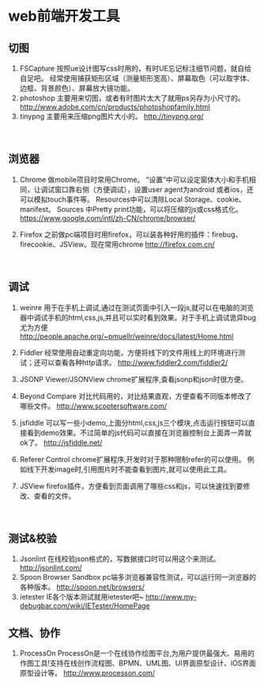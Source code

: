 # web前端开发工具

## 切图
1. FSCapture
按照ue设计图写css时用的，有时UE忘记标注细节问题，就自给自足吧。
经常使用捕获矩形区域（测量矩形宽高）、屏幕取色（可以取字体、边框、背景颜色）、屏幕放大镜功能。
 
1. photoshop
主要用来切图，或者有时图片太大了就用ps另存为小尺寸的。
http://www.adobe.com/cn/products/photoshopfamily.html
 
1. tinypng
主要用来压缩png图片大小的。
http://tinypng.org/

 
## 浏览器
1. Chrome
做mobile项目时常用Chrome。
“设置”中可以设定窗体大小和手机相同，让调试窗口靠右侧（方便调试），设置user agent为android 或者ios，还可以模拟touch事件等。
Resources中可以清除Local Storage、cookie、manifest。
Sources 中Pretty print功能，可以将压缩的js或css格式化。
https://www.google.com/intl/zh-CN/chrome/browser/

1. Firefox
之前做pc端项目时用firefox，可以装各种好用的插件：firebug、firecookie、JSView。现在常用chrome
http://firefox.com.cn/

 
## 调试
1. weinre
用于在手机上调试,通过在测试页面中引入一段js,就可以在电脑的浏览器中调试手机的html,css,js,并且可以实时看到效果。对于手机上调试诡异bug尤为方便
http://people.apache.org/~pmuellr/weinre/docs/latest/Home.html
 
1. Fiddler
经常使用自动重定向功能，方便将线下的文件用线上的环境进行测试；还可以查看各种http请求。
http://www.fiddler2.com/fiddler2/

1. JSONP Viewer/JSONView
chrome扩展程序,查看jsonp和json时很方便。
 
1. Beyond Compare
对比代码用的，对比结果直观，方便查看不同版本修改了哪些文件。
http://www.scootersoftware.com/
 
1. jsfiddle
可以写一些小demo,上面分html,css,js三个模块,点击运行按钮可以直接看到demo效果。不过简单的js代码可以直接在浏览器控制台上面弄一弄就ok了。
http://jsfiddle.net/
 
1. Referer Control
chrome扩展程序,开发时对于那种限制refer的可以使用。
例如线下开发image时,引用图片时不能查看到图片,就可以使用此工具。

1. JSView
firefox插件，方便看到页面调用了哪些css和js，可以快速找到要修改、查看的文件。
 

 
## 测试&校验
1. Jsonlint
在线校验json格式的，写数据接口时可以用这个来测试。
http://jsonlint.com/
 
1. Spoon Browser Sandbox
pc端多浏览器兼容性测试，可以运行同一浏览器的各种版本。
http://spoon.net/browsers/
 
1. ietester
IE各个版本测试就用ietester吧~
http://www.my-debugbar.com/wiki/IETester/HomePage


## 文档、协作
1. ProcessOn
ProcessOn是一个在线协作绘图平台,为用户提供最强大、易用的作图工具!支持在线创作流程图、BPMN、UML图、UI界面原型设计、iOS界面原型设计等。
http://www.processon.com/

